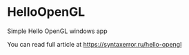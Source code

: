 # HelloOpenGL
Simple Hello OpenGL windows app

You can read full article at https://syntaxerror.ru/hello-opengl
